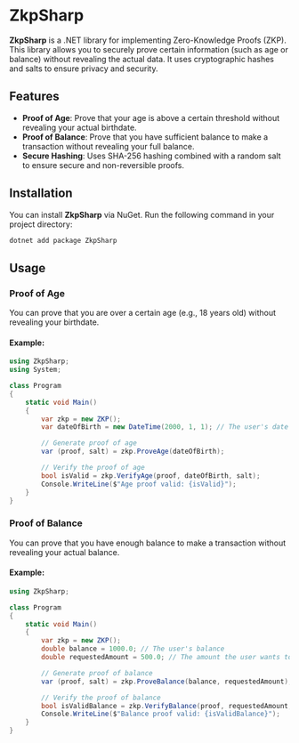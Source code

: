 # ZkpSharp

**ZkpSharp** is a .NET library for implementing Zero-Knowledge Proofs (ZKP). This library allows you to securely prove certain information (such as age or balance) without revealing the actual data. It uses cryptographic hashes and salts to ensure privacy and security.

## Features

- **Proof of Age**: Prove that your age is above a certain threshold without revealing your actual birthdate.
- **Proof of Balance**: Prove that you have sufficient balance to make a transaction without revealing your full balance.
- **Secure Hashing**: Uses SHA-256 hashing combined with a random salt to ensure secure and non-reversible proofs.

## Installation

You can install **ZkpSharp** via NuGet. Run the following command in your project directory:

```bash
dotnet add package ZkpSharp
```
## Usage

### Proof of Age

You can prove that you are over a certain age (e.g., 18 years old) without revealing your birthdate.

#### Example:

```csharp
using ZkpSharp;
using System;

class Program
{
    static void Main()
    {
        var zkp = new ZKP();
        var dateOfBirth = new DateTime(2000, 1, 1); // The user's date of birth

        // Generate proof of age
        var (proof, salt) = zkp.ProveAge(dateOfBirth);

        // Verify the proof of age
        bool isValid = zkp.VerifyAge(proof, dateOfBirth, salt);
        Console.WriteLine($"Age proof valid: {isValid}");
    }
}
```

### Proof of Balance

You can prove that you have enough balance to make a transaction without revealing your actual balance.

#### Example:

```csharp
using ZkpSharp;

class Program
{
    static void Main()
    {
        var zkp = new ZKP();
        double balance = 1000.0; // The user's balance
        double requestedAmount = 500.0; // The amount the user wants to prove they can pay

        // Generate proof of balance
        var (proof, salt) = zkp.ProveBalance(balance, requestedAmount);

        // Verify the proof of balance
        bool isValidBalance = zkp.VerifyBalance(proof, requestedAmount, salt, balance);
        Console.WriteLine($"Balance proof valid: {isValidBalance}");
    }
}
```
